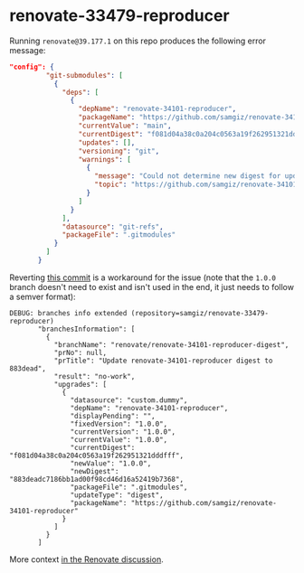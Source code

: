 # renovate-33479-reproducer

Running `renovate@39.177.1` on this repo produces the following error message:

```json
"config": {
         "git-submodules": [
           {
             "deps": [
               {
                 "depName": "renovate-34101-reproducer",
                 "packageName": "https://github.com/samgiz/renovate-34101-reproducer",
                 "currentValue": "main",
                 "currentDigest": "f081d04a38c0a204c0563a19f262951321dddfff",
                 "updates": [],
                 "versioning": "git",
                 "warnings": [
                   {
                     "message": "Could not determine new digest for update (custom.dummy package https://github.com/samgiz/renovate-34101-reproducer)",
                     "topic": "https://github.com/samgiz/renovate-34101-reproducer"
                   }
                 ]
               }
             ],
             "datasource": "git-refs",
             "packageFile": ".gitmodules"
           }
         ]
       }
```

Reverting [this commit](https://github.com/samgiz/renovate-33479-reproducer/commit/61198ecc543775276ea7ef3c2340d2082d9068b5) is a workaround for the issue (note that the `1.0.0` branch doesn't need to exist and isn't used in the end, it just needs to follow a semver format):

```
DEBUG: branches info extended (repository=samgiz/renovate-33479-reproducer)
       "branchesInformation": [
         {
           "branchName": "renovate/renovate-34101-reproducer-digest",
           "prNo": null,
           "prTitle": "Update renovate-34101-reproducer digest to 883dead",
           "result": "no-work",
           "upgrades": [
             {
               "datasource": "custom.dummy",
               "depName": "renovate-34101-reproducer",
               "displayPending": "",
               "fixedVersion": "1.0.0",
               "currentVersion": "1.0.0",
               "currentValue": "1.0.0",
               "currentDigest": "f081d04a38c0a204c0563a19f262951321dddfff",
               "newValue": "1.0.0",
               "newDigest": "883deadc7186bb1ad00f98cd46d16a52419b7368",
               "packageFile": ".gitmodules",
               "updateType": "digest",
               "packageName": "https://github.com/samgiz/renovate-34101-reproducer"
             }
           ]
         }
       ]
```

More context [in the Renovate discussion](https://github.com/renovatebot/renovate/discussions/33479#discussioncomment-11994587).
